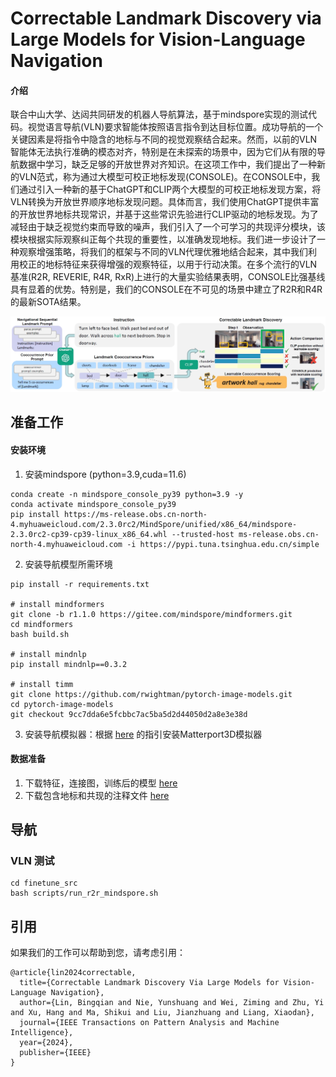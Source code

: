 # Correctable Landmark Discovery via Large Models for Vision-Language Navigation

#### 介绍
联合中山大学、达闼共同研发的机器人导航算法，基于mindspore实现的测试代码。视觉语言导航(VLN)要求智能体按照语言指令到达目标位置。成功导航的一个关键因素是将指令中隐含的地标与不同的视觉观察结合起来。然而，以前的VLN智能体无法执行准确的模态对齐，特别是在未探索的场景中，因为它们从有限的导航数据中学习，缺乏足够的开放世界对齐知识。在这项工作中，我们提出了一种新的VLN范式，称为通过大模型可校正地标发现(CONSOLE)。在CONSOLE中，我们通过引入一种新的基于ChatGPT和CLIP两个大模型的可校正地标发现方案，将VLN转换为开放世界顺序地标发现问题。具体而言，我们使用ChatGPT提供丰富的开放世界地标共现常识，并基于这些常识先验进行CLIP驱动的地标发现。为了减轻由于缺乏视觉约束而导致的噪声，我们引入了一个可学习的共现评分模块，该模块根据实际观察纠正每个共现的重要性，以准确发现地标。我们进一步设计了一种观察增强策略，将我们的框架与不同的VLN代理优雅地结合起来，其中我们利用校正的地标特征来获得增强的观察特征，以用于行动决策。在多个流行的VLN基准(R2R, REVERIE, R4R, RxR)上进行的大量实验结果表明，CONSOLE比强基线具有显着的优势。特别是，我们的CONSOLE在不可见的场景中建立了R2R和R4R的最新SOTA结果。

![framework](motivation.png)

[//]: # (#### 软件架构)

[//]: # (软件架构说明)

## 准备工作
#### 安装环境

1. 安装mindspore (python=3.9,cuda=11.6)
```
conda create -n mindspore_console_py39 python=3.9 -y
conda activate mindspore_console_py39
pip install https://ms-release.obs.cn-north-4.myhuaweicloud.com/2.3.0rc2/MindSpore/unified/x86_64/mindspore-2.3.0rc2-cp39-cp39-linux_x86_64.whl --trusted-host ms-release.obs.cn-north-4.myhuaweicloud.com -i https://pypi.tuna.tsinghua.edu.cn/simple
```

2. 安装导航模型所需环境
```
pip install -r requirements.txt

# install mindformers
git clone -b r1.1.0 https://gitee.com/mindspore/mindformers.git
cd mindformers
bash build.sh

# install mindnlp
pip install mindnlp==0.3.2

# install timm
git clone https://github.com/rwightman/pytorch-image-models.git
cd pytorch-image-models
git checkout 9cc7dda6e5fcbbc7ac5ba5d2d44050d2a8e3e38d
```

3. 安装导航模拟器：根据 [here](https://github.com/peteanderson80/Matterport3DSimulator) 的指引安装Matterport3D模拟器

#### 数据准备
1. 下载特征，连接图，训练后的模型 [here](https://github.com/cshizhe/VLN-HAMT)
2. 下载包含地标和共现的注释文件 [here](https://drive.google.com/drive/folders/15ofyBXUHrqklos7e6Gptn5fXleVjS7Hg?usp=sharing)

## 导航
### VLN 测试

```setup
cd finetune_src
bash scripts/run_r2r_mindspore.sh
```

## 引用
如果我们的工作可以帮助到您，请考虑引用：
```setup
@article{lin2024correctable,
  title={Correctable Landmark Discovery Via Large Models for Vision-Language Navigation},
  author={Lin, Bingqian and Nie, Yunshuang and Wei, Ziming and Zhu, Yi and Xu, Hang and Ma, Shikui and Liu, Jianzhuang and Liang, Xiaodan},
  journal={IEEE Transactions on Pattern Analysis and Machine Intelligence},
  year={2024},
  publisher={IEEE}
}
```



[//]: # (#### 参与贡献)

[//]: # ()
[//]: # (1.  Fork 本仓库)

[//]: # (2.  新建 Feat_xxx 分支)

[//]: # (3.  提交代码)

[//]: # (4.  新建 Pull Request)

[//]: # ()
[//]: # (#### 特技)

[//]: # ()
[//]: # (1.  使用 Readme\_XXX.md 来支持不同的语言，例如 Readme\_en.md, Readme\_zh.md)

[//]: # (2.  Gitee 官方博客 [blog.gitee.com]&#40;https://blog.gitee.com&#41;)

[//]: # (3.  你可以 [https://gitee.com/explore]&#40;https://gitee.com/explore&#41; 这个地址来了解 Gitee 上的优秀开源项目)

[//]: # (4.  [GVP]&#40;https://gitee.com/gvp&#41; 全称是 Gitee 最有价值开源项目，是综合评定出的优秀开源项目)

[//]: # (5.  Gitee 官方提供的使用手册 [https://gitee.com/help]&#40;https://gitee.com/help&#41;)

[//]: # (6.  Gitee 封面人物是一档用来展示 Gitee 会员风采的栏目 [https://gitee.com/gitee-stars/]&#40;https://gitee.com/gitee-stars/&#41;)
